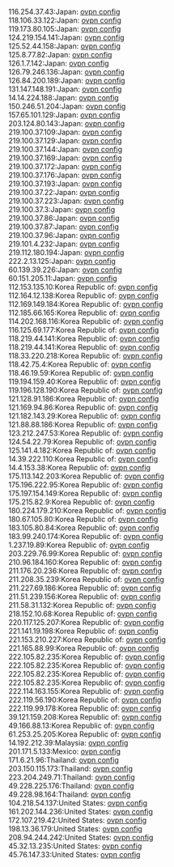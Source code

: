 116.254.37.43:Japan: [ovpn config](vpn/116_254_37_43.ovpn)  
118.106.33.122:Japan: [ovpn config](vpn/118_106_33_122.ovpn)  
119.173.80.105:Japan: [ovpn config](vpn/119_173_80_105.ovpn)  
124.219.154.141:Japan: [ovpn config](vpn/124_219_154_141.ovpn)  
125.52.44.158:Japan: [ovpn config](vpn/125_52_44_158.ovpn)  
125.8.77.82:Japan: [ovpn config](vpn/125_8_77_82.ovpn)  
126.1.7.142:Japan: [ovpn config](vpn/126_1_7_142.ovpn)  
126.79.246.136:Japan: [ovpn config](vpn/126_79_246_136.ovpn)  
126.84.200.189:Japan: [ovpn config](vpn/126_84_200_189.ovpn)  
131.147.148.191:Japan: [ovpn config](vpn/131_147_148_191.ovpn)  
14.14.224.188:Japan: [ovpn config](vpn/14_14_224_188.ovpn)  
150.246.51.204:Japan: [ovpn config](vpn/150_246_51_204.ovpn)  
157.65.101.129:Japan: [ovpn config](vpn/157_65_101_129.ovpn)  
203.124.80.143:Japan: [ovpn config](vpn/203_124_80_143.ovpn)  
219.100.37.109:Japan: [ovpn config](vpn/219_100_37_109.ovpn)  
219.100.37.129:Japan: [ovpn config](vpn/219_100_37_129.ovpn)  
219.100.37.144:Japan: [ovpn config](vpn/219_100_37_144.ovpn)  
219.100.37.169:Japan: [ovpn config](vpn/219_100_37_169.ovpn)  
219.100.37.172:Japan: [ovpn config](vpn/219_100_37_172.ovpn)  
219.100.37.176:Japan: [ovpn config](vpn/219_100_37_176.ovpn)  
219.100.37.193:Japan: [ovpn config](vpn/219_100_37_193.ovpn)  
219.100.37.22:Japan: [ovpn config](vpn/219_100_37_22.ovpn)  
219.100.37.223:Japan: [ovpn config](vpn/219_100_37_223.ovpn)  
219.100.37.3:Japan: [ovpn config](vpn/219_100_37_3.ovpn)  
219.100.37.86:Japan: [ovpn config](vpn/219_100_37_86.ovpn)  
219.100.37.87:Japan: [ovpn config](vpn/219_100_37_87.ovpn)  
219.100.37.96:Japan: [ovpn config](vpn/219_100_37_96.ovpn)  
219.101.4.232:Japan: [ovpn config](vpn/219_101_4_232.ovpn)  
219.112.180.194:Japan: [ovpn config](vpn/219_112_180_194.ovpn)  
222.2.13.125:Japan: [ovpn config](vpn/222_2_13_125.ovpn)  
60.139.39.226:Japan: [ovpn config](vpn/60_139_39_226.ovpn)  
60.151.205.11:Japan: [ovpn config](vpn/60_151_205_11.ovpn)  
112.153.135.10:Korea Republic of: [ovpn config](vpn/112_153_135_10.ovpn)  
112.164.12.138:Korea Republic of: [ovpn config](vpn/112_164_12_138.ovpn)  
112.169.149.184:Korea Republic of: [ovpn config](vpn/112_169_149_184.ovpn)  
112.185.66.165:Korea Republic of: [ovpn config](vpn/112_185_66_165.ovpn)  
114.202.168.116:Korea Republic of: [ovpn config](vpn/114_202_168_116.ovpn)  
116.125.69.177:Korea Republic of: [ovpn config](vpn/116_125_69_177.ovpn)  
118.219.44.141:Korea Republic of: [ovpn config](vpn/118_219_44_141.ovpn)  
118.219.44.141:Korea Republic of: [ovpn config](vpn/118_219_44_141.ovpn)  
118.33.220.218:Korea Republic of: [ovpn config](vpn/118_33_220_218.ovpn)  
118.42.75.4:Korea Republic of: [ovpn config](vpn/118_42_75_4.ovpn)  
118.46.19.59:Korea Republic of: [ovpn config](vpn/118_46_19_59.ovpn)  
119.194.159.40:Korea Republic of: [ovpn config](vpn/119_194_159_40.ovpn)  
119.196.128.190:Korea Republic of: [ovpn config](vpn/119_196_128_190.ovpn)  
121.128.91.186:Korea Republic of: [ovpn config](vpn/121_128_91_186.ovpn)  
121.169.94.86:Korea Republic of: [ovpn config](vpn/121_169_94_86.ovpn)  
121.182.143.29:Korea Republic of: [ovpn config](vpn/121_182_143_29.ovpn)  
121.88.88.186:Korea Republic of: [ovpn config](vpn/121_88_88_186.ovpn)  
123.212.247.53:Korea Republic of: [ovpn config](vpn/123_212_247_53.ovpn)  
124.54.22.79:Korea Republic of: [ovpn config](vpn/124_54_22_79.ovpn)  
125.141.4.182:Korea Republic of: [ovpn config](vpn/125_141_4_182.ovpn)  
14.39.222.110:Korea Republic of: [ovpn config](vpn/14_39_222_110.ovpn)  
14.4.153.38:Korea Republic of: [ovpn config](vpn/14_4_153_38.ovpn)  
175.113.142.203:Korea Republic of: [ovpn config](vpn/175_113_142_203.ovpn)  
175.196.222.95:Korea Republic of: [ovpn config](vpn/175_196_222_95.ovpn)  
175.197.154.149:Korea Republic of: [ovpn config](vpn/175_197_154_149.ovpn)  
175.215.82.9:Korea Republic of: [ovpn config](vpn/175_215_82_9.ovpn)  
180.224.179.210:Korea Republic of: [ovpn config](vpn/180_224_179_210.ovpn)  
180.67.105.80:Korea Republic of: [ovpn config](vpn/180_67_105_80.ovpn)  
183.105.80.84:Korea Republic of: [ovpn config](vpn/183_105_80_84.ovpn)  
183.99.240.174:Korea Republic of: [ovpn config](vpn/183_99_240_174.ovpn)  
1.237.19.89:Korea Republic of: [ovpn config](vpn/1_237_19_89.ovpn)  
203.229.76.99:Korea Republic of: [ovpn config](vpn/203_229_76_99.ovpn)  
210.96.184.160:Korea Republic of: [ovpn config](vpn/210_96_184_160.ovpn)  
211.176.20.236:Korea Republic of: [ovpn config](vpn/211_176_20_236.ovpn)  
211.208.35.239:Korea Republic of: [ovpn config](vpn/211_208_35_239.ovpn)  
211.227.69.186:Korea Republic of: [ovpn config](vpn/211_227_69_186.ovpn)  
211.51.239.156:Korea Republic of: [ovpn config](vpn/211_51_239_156.ovpn)  
211.58.31.132:Korea Republic of: [ovpn config](vpn/211_58_31_132.ovpn)  
218.152.10.68:Korea Republic of: [ovpn config](vpn/218_152_10_68.ovpn)  
220.117.125.207:Korea Republic of: [ovpn config](vpn/220_117_125_207.ovpn)  
221.141.19.198:Korea Republic of: [ovpn config](vpn/221_141_19_198.ovpn)  
221.153.210.227:Korea Republic of: [ovpn config](vpn/221_153_210_227.ovpn)  
221.165.88.99:Korea Republic of: [ovpn config](vpn/221_165_88_99.ovpn)  
222.105.82.235:Korea Republic of: [ovpn config](vpn/222_105_82_235.ovpn)  
222.105.82.235:Korea Republic of: [ovpn config](vpn/222_105_82_235.ovpn)  
222.105.82.235:Korea Republic of: [ovpn config](vpn/222_105_82_235.ovpn)  
222.105.82.235:Korea Republic of: [ovpn config](vpn/222_105_82_235.ovpn)  
222.114.163.155:Korea Republic of: [ovpn config](vpn/222_114_163_155.ovpn)  
222.119.56.190:Korea Republic of: [ovpn config](vpn/222_119_56_190.ovpn)  
222.119.99.178:Korea Republic of: [ovpn config](vpn/222_119_99_178.ovpn)  
39.121.159.208:Korea Republic of: [ovpn config](vpn/39_121_159_208.ovpn)  
49.166.88.13:Korea Republic of: [ovpn config](vpn/49_166_88_13.ovpn)  
61.253.25.205:Korea Republic of: [ovpn config](vpn/61_253_25_205.ovpn)  
14.192.212.39:Malaysia: [ovpn config](vpn/14_192_212_39.ovpn)  
201.171.5.133:Mexico: [ovpn config](vpn/201_171_5_133.ovpn)  
171.6.21.96:Thailand: [ovpn config](vpn/171_6_21_96.ovpn)  
203.150.115.173:Thailand: [ovpn config](vpn/203_150_115_173.ovpn)  
223.204.249.71:Thailand: [ovpn config](vpn/223_204_249_71.ovpn)  
49.228.225.176:Thailand: [ovpn config](vpn/49_228_225_176.ovpn)  
49.228.98.164:Thailand: [ovpn config](vpn/49_228_98_164.ovpn)  
104.218.54.137:United States: [ovpn config](vpn/104_218_54_137.ovpn)  
161.202.144.236:United States: [ovpn config](vpn/161_202_144_236.ovpn)  
172.107.219.42:United States: [ovpn config](vpn/172_107_219_42.ovpn)  
198.13.36.179:United States: [ovpn config](vpn/198_13_36_179.ovpn)  
208.94.244.242:United States: [ovpn config](vpn/208_94_244_242.ovpn)  
45.32.13.235:United States: [ovpn config](vpn/45_32_13_235.ovpn)  
45.76.147.33:United States: [ovpn config](vpn/45_76_147_33.ovpn)  
